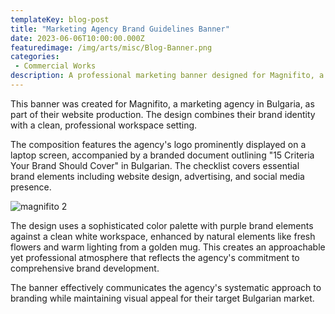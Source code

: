 ```yaml
---
templateKey: blog-post
title: "Marketing Agency Brand Guidelines Banner"
date: 2023-06-06T10:00:00.000Z
featuredimage: /img/arts/misc/Blog-Banner.png
categories:
 - Commercial Works 
description: A professional marketing banner designed for Magnifito, a Bulgarian marketing agency, featuring their brand guidelines checklist and clean workspace aesthetic.
---
```


This banner was created for Magnifito, a marketing agency in Bulgaria, as part of their website production. The design combines their brand identity with a clean, professional workspace setting.

The composition features the agency's logo prominently displayed on a laptop screen, accompanied by a branded document outlining "15 Criteria Your Brand Should Cover" in Bulgarian. The checklist covers essential brand elements including website design, advertising, and social media presence.

![magnifito 2](/img/arts/misc/magnifito.png)


The design uses a sophisticated color palette with purple brand elements against a clean white workspace, enhanced by natural elements like fresh flowers and warm lighting from a golden mug. This creates an approachable yet professional atmosphere that reflects the agency's commitment to comprehensive brand development.

The banner effectively communicates the agency's systematic approach to branding while maintaining visual appeal for their target Bulgarian market.
